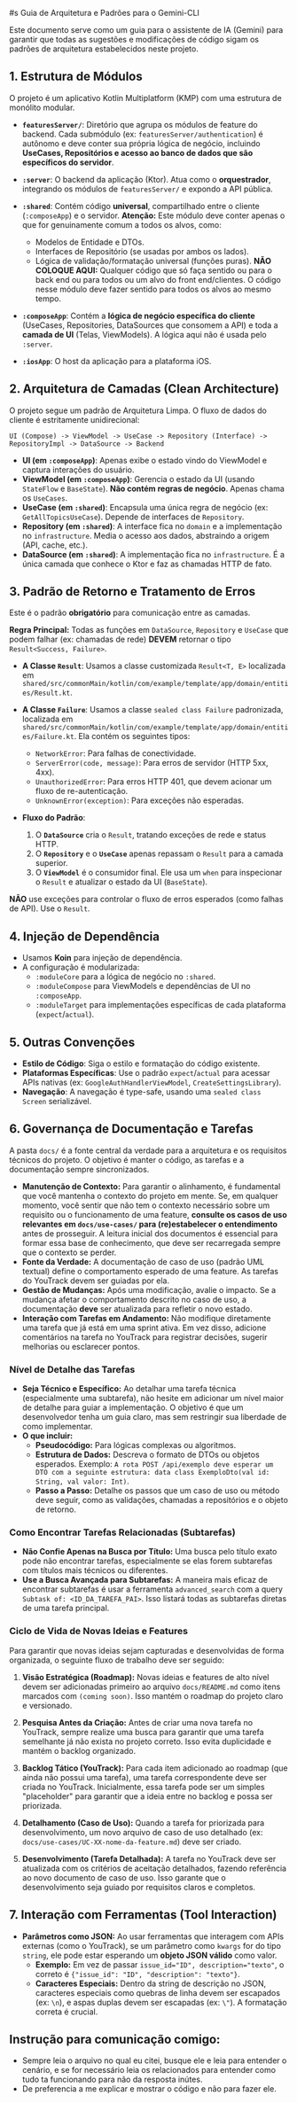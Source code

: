 #s Guia de Arquitetura e Padrões para o Gemini-CLI

Este documento serve como um guia para o assistente de IA (Gemini) para garantir que todas as sugestões e modificações
de código sigam os padrões de arquitetura estabelecidos neste projeto.

## 1. Estrutura de Módulos

O projeto é um aplicativo Kotlin Multiplatform (KMP) com uma estrutura de monólito modular.

- **`featuresServer/`**: Diretório que agrupa os módulos de feature do backend. Cada submódulo (ex:
  `featuresServer/authentication`) é autônomo e deve conter sua própria lógica de negócio, incluindo **UseCases,
  Repositórios e acesso ao banco de dados que são específicos do servidor**.

- **`:server`**: O backend da aplicação (Ktor). Atua como o **orquestrador**, integrando os módulos de `featuresServer/`
  e expondo a API pública.

- **`:shared`**: Contém código **universal**, compartilhado entre o cliente (`:composeApp`) e o servidor.
  **Atenção:** Este módulo deve conter apenas o que for genuinamente comum a todos os alvos, como:
    - Modelos de Entidade e DTOs.
    - Interfaces de Repositório (se usadas por ambos os lados).
    - Lógica de validação/formatação universal (funções puras).
      **NÃO COLOQUE AQUI:** Qualquer código que só faça sentido ou para o back end ou para todos ou um alvo do front
      end/clientes. O código nesse módulo deve fazer sentido para todos os alvos ao mesmo tempo.

- **`:composeApp`**: Contém a **lógica de negócio específica do cliente** (UseCases, Repositories, DataSources que
  consomem a API) e toda a **camada de UI** (Telas, ViewModels). A lógica aqui não é usada pelo `:server`.

- **`:iosApp`**: O host da aplicação para a plataforma iOS.

## 2. Arquitetura de Camadas (Clean Architecture)

O projeto segue um padrão de Arquitetura Limpa. O fluxo de dados do cliente é estritamente unidirecional:

`UI (Compose) -> ViewModel -> UseCase -> Repository (Interface) -> RepositoryImpl -> DataSource -> Backend`

- **UI (em `:composeApp`)**: Apenas exibe o estado vindo do ViewModel e captura interações do usuário.
- **ViewModel (em `:composeApp`)**: Gerencia o estado da UI (usando `StateFlow` e `BaseState`). **Não contém regras de
  negócio**. Apenas chama os `UseCases`.
- **UseCase (em `:shared`)**: Encapsula uma única regra de negócio (ex: `GetAllTopicsUseCase`). Depende de interfaces de
  `Repository`.
- **Repository (em `:shared`)**: A interface fica no `domain` e a implementação no `infrastructure`. Media o acesso aos
  dados, abstraindo a origem (API, cache, etc.).
- **DataSource (em `:shared`)**: A implementação fica no `infrastructure`. É a única camada que conhece o Ktor e faz as
  chamadas HTTP de fato.

## 3. Padrão de Retorno e Tratamento de Erros

Este é o padrão **obrigatório** para comunicação entre as camadas.

**Regra Principal:** Todas as funções em `DataSource`, `Repository` e `UseCase` que podem falhar (ex: chamadas de rede)
**DEVEM** retornar o tipo `Result<Success, Failure>`.

- **A Classe `Result`**: Usamos a classe customizada `Result<T, E>` localizada em
  `shared/src/commonMain/kotlin/com/example/template/app/domain/entities/Result.kt`.

- **A Classe `Failure`**: Usamos a classe `sealed class Failure` padronizada, localizada em
  `shared/src/commonMain/kotlin/com/example/template/app/domain/entities/Failure.kt`. Ela contém os seguintes tipos:
    - `NetworkError`: Para falhas de conectividade.
    - `ServerError(code, message)`: Para erros de servidor (HTTP 5xx, 4xx).
    - `UnauthorizedError`: Para erros HTTP 401, que devem acionar um fluxo de re-autenticação.
    - `UnknownError(exception)`: Para exceções não esperadas.

- **Fluxo do Padrão**:
    1. O **`DataSource`** cria o `Result`, tratando exceções de rede e status HTTP.
    2. O **`Repository`** e o **`UseCase`** apenas repassam o `Result` para a camada superior.
    3. O **`ViewModel`** é o consumidor final. Ele usa um `when` para inspecionar o `Result` e atualizar o estado da
       UI (`BaseState`).

**NÃO** use exceções para controlar o fluxo de erros esperados (como falhas de API). Use o `Result`.

## 4. Injeção de Dependência

- Usamos **Koin** para injeção de dependência.
- A configuração é modularizada:
    - `:moduleCore` para a lógica de negócio no `:shared`.
    - `:moduleCompose` para ViewModels e dependências de UI no `:composeApp`.
    - `:moduleTarget` para implementações específicas de cada plataforma (`expect`/`actual`).

## 5. Outras Convenções

- **Estilo de Código**: Siga o estilo e formatação do código existente.
- **Plataformas Específicas**: Use o padrão `expect`/`actual` para acessar APIs nativas (ex:
  `GoogleAuthHandlerViewModel`, `CreateSettingsLibrary`).
- **Navegação**: A navegação é type-safe, usando uma `sealed class Screen` serializável.

## 6. Governança de Documentação e Tarefas

A pasta `docs/` é a fonte central da verdade para a arquitetura e os requisitos técnicos do projeto. O objetivo é manter
o código, as tarefas e a documentação sempre sincronizados.

- **Manutenção de Contexto:** Para garantir o alinhamento, é fundamental que você mantenha o contexto do projeto em
  mente. Se, em qualquer momento, você sentir que não tem o contexto necessário sobre um requisito ou o funcionamento de
  uma feature, **consulte os casos de uso relevantes em `docs/use-cases/` para (re)estabelecer o entendimento** antes de
  prosseguir. A leitura inicial dos documentos é essencial para formar essa base de conhecimento, que deve ser
  recarregada sempre que o contexto se perder.
- **Fonte da Verdade:** A documentação de caso de uso (padrão UML textual) define o comportamento esperado de uma
  feature. As tarefas do YouTrack devem ser guiadas por ela.
- **Gestão de Mudanças:** Após uma modificação, avalie o impacto. Se a mudança afetar o comportamento descrito no caso
  de uso, a documentação **deve** ser atualizada para refletir o novo estado.
- **Interação com Tarefas em Andamento:** Não modifique diretamente uma tarefa que já está em uma sprint ativa. Em vez
  disso, adicione comentários na tarefa no YouTrack para registrar decisões, sugerir melhorias ou esclarecer pontos.

### Nível de Detalhe das Tarefas

- **Seja Técnico e Específico:** Ao detalhar uma tarefa técnica (especialmente uma subtarefa), não hesite em adicionar
  um nível maior de detalhe para guiar a implementação. O objetivo é que um desenvolvedor tenha um guia claro, mas sem
  restringir sua liberdade de como implementar.
- **O que incluir:**
    - **Pseudocódigo:** Para lógicas complexas ou algoritmos.
    - **Estrutura de Dados:** Descreva o formato de DTOs ou objetos esperados. Exemplo:
      `A rota POST /api/exemplo deve esperar um DTO com a seguinte estrutura: data class ExemploDto(val id: String, val valor: Int)`.
    - **Passo a Passo:** Detalhe os passos que um caso de uso ou método deve seguir, como as validações, chamadas a
      repositórios e o objeto de retorno.

### Como Encontrar Tarefas Relacionadas (Subtarefas)

- **Não Confie Apenas na Busca por Título:** Uma busca pelo título exato pode não encontrar tarefas, especialmente se
  elas forem subtarefas com títulos mais técnicos ou diferentes.
- **Use a Busca Avançada para Subtarefas:** A maneira mais eficaz de encontrar subtarefas é usar a ferramenta
  `advanced_search` com a query `Subtask of: <ID_DA_TAREFA_PAI>`. Isso listará todas as subtarefas diretas de uma tarefa
  principal.

### Ciclo de Vida de Novas Ideias e Features

Para garantir que novas ideias sejam capturadas e desenvolvidas de forma organizada, o seguinte fluxo de trabalho deve
ser seguido:

1. **Visão Estratégica (Roadmap):** Novas ideias e features de alto nível devem ser adicionadas primeiro ao arquivo
   `docs/README.md` como itens marcados com `(coming soon)`. Isso mantém o roadmap do projeto claro e versionado.

2. **Pesquisa Antes da Criação:** Antes de criar uma nova tarefa no YouTrack, sempre realize uma busca para garantir que
   uma tarefa semelhante já não exista no projeto correto. Isso evita duplicidade e mantém o backlog organizado.

3. **Backlog Tático (YouTrack):** Para cada item adicionado ao roadmap (que ainda não possui uma tarefa), uma tarefa
   correspondente deve ser criada no YouTrack. Inicialmente, essa tarefa pode ser um simples "placeholder" para garantir
   que a ideia entre no backlog e possa ser priorizada.

4. **Detalhamento (Caso de Uso):** Quando a tarefa for priorizada para desenvolvimento, um novo arquivo de caso de uso
   detalhado (ex: `docs/use-cases/UC-XX-nome-da-feature.md`) deve ser criado.

5. **Desenvolvimento (Tarefa Detalhada):** A tarefa no YouTrack deve ser atualizada com os critérios de aceitação
   detalhados, fazendo referência ao novo documento de caso de uso. Isso garante que o desenvolvimento seja guiado por
   requisitos claros e completos.

## 7. Interação com Ferramentas (Tool Interaction)

- **Parâmetros como JSON:** Ao usar ferramentas que interagem com APIs externas (como o YouTrack), se um parâmetro como
  `kwargs` for do tipo `string`, ele pode estar esperando um **objeto JSON válido** como valor.
    - **Exemplo:** Em vez de passar `issue_id="ID", description="texto"`, o correto é
      `{"issue_id": "ID", "description": "texto"}`.
    - **Caracteres Especiais:** Dentro da string de descrição no JSON, caracteres especiais como quebras de linha devem
      ser escapados (ex: `\n`), e aspas duplas devem ser escapadas (ex: `\"`). A formatação correta é crucial.

## Instrução para comunicação comigo:

- Sempre leia o arquivo no qual eu citei, busque ele e leia para entender o cenário, e se for necessário leia os
  relacionados para entender como tudo ta funcionando para não da resposta inútes.
- De preferencia a me explicar e mostrar o código e não para fazer ele.